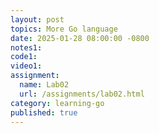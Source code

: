 ```yaml
---
layout: post
topics: More Go language
date: 2025-01-28 08:00:00 -0800
notes1: 
code1: 
video1: 
assignment:
  name: Lab02
  url: /assignments/lab02.html
category: learning-go
published: true
---
```


